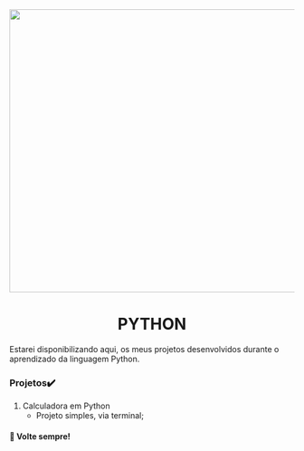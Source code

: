 <div align="center">
<img src="https://user-images.githubusercontent.com/71513260/151648758-ff040416-e554-4311-aa01-aaf090964b6d.png" width="700" height="500"/>
</div>
 
<h1 align="center"> PYTHON</h1>
Estarei disponibilizando aqui, os meus projetos desenvolvidos durante o aprendizado da linguagem Python.

### Projetos✔️  

1. Calculadora em Python
    - Projeto simples, via terminal;




  
#### 🦅 Volte sempre!
